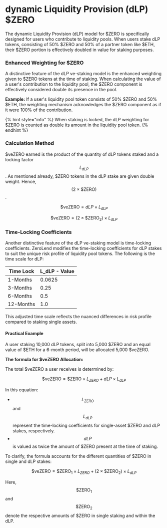 # dynamic Liquidity Provision (dLP) $ZERO

The dynamic Liquidity Provision (dLP) model for $ZERO is specifically designed for users who contribute to liquidity pools. When users stake dLP tokens, consisting of 50% $ZERO and 50% of a partner token like $ETH, their $ZERO portion is effectively doubled in value for staking purposes.

### **Enhanced Weighting for $ZERO**

A distinctive feature of the dLP ve-staking model is the enhanced weighting given to $ZERO tokens at the time of staking. When calculating the value of a user's contribution to the liquidity pool, the $ZERO component is effectively considered double its presence in the pool.&#x20;

**Example:** If a user's liquidity pool token consists of 50% $ZERO and 50% $ETH, the weighting mechanism acknowledges the $ZERO component as if it were 100% of the contribution.&#x20;

{% hint style="info" %}
When staking is locked, the dLP weighting for $ZERO is counted as double its amount in the liquidity pool token.
{% endhint %}

### **Calculation Method**

$veZERO earned is the product of the quantity of dLP tokens staked and a locking factor $$L_{dLP}$$. As mentioned already, $ZERO tokens in the dLP stake are given double weight. Hence, $$(2 \times \$\textrm{ZERO})$$.&#x20;

$$
\$\textrm{veZERO} =  dLP \times L_{dLP}
$$

$$
\$\textrm{veZERO} = (2 \times \$\textrm{ZERO}_2) \times L_{dLP}
$$

### Time-Locking Coefficients

Another distinctive feature of the dLP ve-staking model is time-locking coefficients. ZeroLend modifies the time-locking coefficients for dLP stakes to suit the unique risk profile of liquidity pool tokens. The following is the time scale for dLP:

| Time Lock | L\_dLP - Value |
| --------- | -------------- |
| 1-Months  | 0.0625         |
| 3-Months  | 0.25           |
| 6-Months  | 0.5            |
| 12-Months | 1.0            |

This adjusted time scale reflects the nuanced differences in risk profile compared to staking single assets.

#### Practical Example

A user staking 10,000 dLP tokens, split into 5,000 $ZERO and an equal value of $ETH for a 6-month period, will be allocated 5,000 $veZERO.&#x20;

**The formula for $veZERO Allocation:**

The total $veZERO a user receives is determined by:

$$
\$\textrm{veZERO} = \$\textrm{ZERO} \times L_{ZERO} + dLP \times L_{dLP}
$$

In this equation:

* $$L_{ZERO}$$ and $$L_{dLP}$$ represent the time-locking coefficients for single-asset $ZERO and dLP stakes, respectively.
* $$dLP$$ is valued as twice the amount of $ZERO present at the time of staking.

To clarify, the formula accounts for the different quantities of $ZERO in single and dLP stakes:

$$
\$\textrm{veZERO} = \$\textrm{ZERO}_1 \times L_{ZERO} + (2 \times \$\textrm{ZERO}_2) \times L_{dLP}
$$

Here, $$\$\textrm{ZERO}_1$$ and $$\$\textrm{ZERO}_2$$ denote the respective amounts of $ZERO in single staking and within the dLP.
